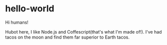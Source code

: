 # hello-world

Hi humans! 

Hubot here, I like Node.js and Coffescript(that's what I'm made of!).
I've had tacos on the moon and find them far superior to Earth tacos.
